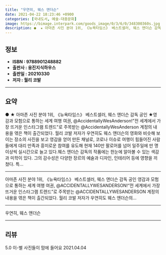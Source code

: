 ```yaml
---
title: "우연히, 웨스 앤더슨"
date: 2021-04-22 18:23:46 +0900
categories: [국내도서, 예술-대중문화]
image: https://bimage.interpark.com/goods_image/0/3/6/0/348300360s.jpg
description: ●  ★ 아마존 사진 분야 1위, 《뉴욕타임스》 베스트셀러, 웨스 앤더슨 감독 공인 ★영감과 모험으로 통하는 세계 여행 여권, @AccidentallyWesAnderson!"전 세계에서 가장 뜨거운 인스타그램 트렌드"로 주목받는 @AccidentallyWesAnderson 계정의 내용을 엮은 책이 출간되
---
```


## **정보**

- **ISBN : 9788901248882**
- **출판사 : 웅진지식하우스**
- **출판일 : 20210330**
- **저자 : 월리 코발**

------



## **요약**

●  ★ 아마존 사진 분야 1위, 《뉴욕타임스》 베스트셀러, 웨스 앤더슨 감독 공인 ★영감과 모험으로 통하는 세계 여행 여권, @AccidentallyWesAnderson!"전 세계에서 가장 뜨거운 인스타그램 트렌드"로 주목받는 @AccidentallyWesAnderson 계정의 내용을 엮은 책이 출간되었다. 월리 코발 저자가 우연히도 웨스 앤더슨의 영화와 비슷해 보이는 장소의 사진을 보고 영감을 얻어 만든 채널로, 코로나 이슈로 여행이 힘들어진 사람들에게 대리 만족과 흥미로운 참여를 유도해 현재 140만 팔로어를 넘어 일주일에 만 명 이상씩 실시간으로 늘고 있다.웨스 앤더슨 감독의 작품에는 한눈에 알아볼 수 있는 색감과 미학이 있다. 그의 감수성은 다양한 장르의 예술과 디자인, 인테리어 등에 영향을 끼쳤다. 특...

------

아마존 사진 분야 1위, 《뉴욕타임스》 베스트셀러, 웨스 앤더슨 감독 공인
영감과 모험으로 통하는 세계 여행 여권, @ACCIDENTALLYWESANDERSON!“전 세계에서 가장 뜨거운 인스타그램 트렌드”로 주목받는 @ACCIDENTALLYWESANDERSON 계정의 내용을 엮은 책이 출간되었다. 월리 코발 저자가 우연히도 웨스 앤더슨의... 

------


우연히, 웨스 앤더슨 

------


## **리뷰** 

5.0 이-별 사진들이 맘에 들어요 2021.04.04 <br/>